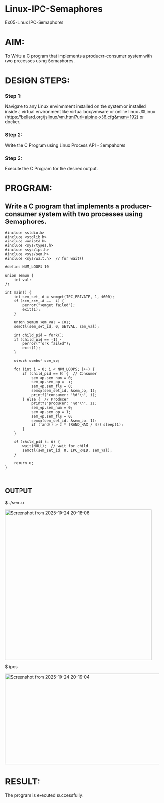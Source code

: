 # Linux-IPC-Semaphores
Ex05-Linux IPC-Semaphores

# AIM:
To Write a C program that implements a producer-consumer system with two processes using Semaphores.

# DESIGN STEPS:

### Step 1:

Navigate to any Linux environment installed on the system or installed inside a virtual environment like virtual box/vmware or online linux JSLinux (https://bellard.org/jslinux/vm.html?url=alpine-x86.cfg&mem=192) or docker.

### Step 2:

Write the C Program using Linux Process API - Sempahores

### Step 3:

Execute the C Program for the desired output. 

# PROGRAM:

## Write a C program that implements a producer-consumer system with two processes using Semaphores.
```
#include <stdio.h>
#include <stdlib.h>
#include <unistd.h>
#include <sys/types.h>
#include <sys/ipc.h>
#include <sys/sem.h>
#include <sys/wait.h>  // for wait()

#define NUM_LOOPS 10

union semun {
    int val;
};

int main() {
    int sem_set_id = semget(IPC_PRIVATE, 1, 0600);
    if (sem_set_id == -1) {
        perror("semget failed");
        exit(1);
    }

    union semun sem_val = {0};
    semctl(sem_set_id, 0, SETVAL, sem_val);

    int child_pid = fork();
    if (child_pid == -1) {
        perror("fork failed");
        exit(1);
    }

    struct sembuf sem_op;

    for (int i = 0; i < NUM_LOOPS; i++) {
        if (child_pid == 0) {  // Consumer
            sem_op.sem_num = 0;
            sem_op.sem_op = -1;
            sem_op.sem_flg = 0;
            semop(sem_set_id, &sem_op, 1);
            printf("consumer: '%d'\n", i);
        } else {  // Producer
            printf("producer: '%d'\n", i);
            sem_op.sem_num = 0;
            sem_op.sem_op = 1;
            sem_op.sem_flg = 0;
            semop(sem_set_id, &sem_op, 1);
            if (rand() > 3 * (RAND_MAX / 4)) sleep(1);
        }
    }

    if (child_pid != 0) {
        wait(NULL);  // wait for child
        semctl(sem_set_id, 0, IPC_RMID, sem_val);
    }

    return 0;
}



```


## OUTPUT
$ ./sem.o 

<img width="480" height="493" alt="Screenshot from 2025-10-24 20-18-06" src="https://github.com/user-attachments/assets/4642782d-ee9a-4805-b5bd-c5895218d625" />

$ ipcs


<img width="767" height="298" alt="Screenshot from 2025-10-24 20-19-04" src="https://github.com/user-attachments/assets/99e30367-bf3a-47b0-8482-7c626eb70610" />



# RESULT:
The program is executed successfully.
